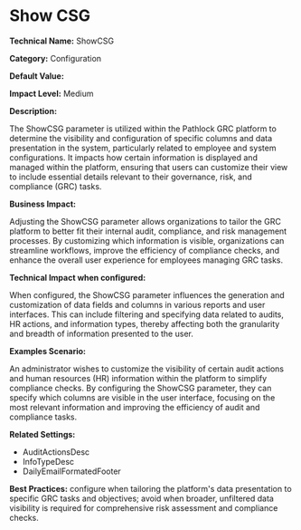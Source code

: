 # Show CSG

**Technical Name:** ShowCSG

**Category:** Configuration

**Default Value:**

**Impact Level:** Medium

**Description:**

The ShowCSG parameter is utilized within the Pathlock GRC platform to determine the visibility and configuration of specific columns and data presentation in the system, particularly related to employee and system configurations. It impacts how certain information is displayed and managed within the platform, ensuring that users can customize their view to include essential details relevant to their governance, risk, and compliance (GRC) tasks.

**Business Impact:**

Adjusting the ShowCSG parameter allows organizations to tailor the GRC platform to better fit their internal audit, compliance, and risk management processes. By customizing which information is visible, organizations can streamline workflows, improve the efficiency of compliance checks, and enhance the overall user experience for employees managing GRC tasks.

**Technical Impact when configured:**

When configured, the ShowCSG parameter influences the generation and customization of data fields and columns in various reports and user interfaces. This can include filtering and specifying data related to audits, HR actions, and information types, thereby affecting both the granularity and breadth of information presented to the user.

**Examples Scenario:**

An administrator wishes to customize the visibility of certain audit actions and human resources (HR) information within the platform to simplify compliance checks. By configuring the ShowCSG parameter, they can specify which columns are visible in the user interface, focusing on the most relevant information and improving the efficiency of audit and compliance tasks.

**Related Settings:**

- AuditActionsDesc
- InfoTypeDesc
- DailyEmailFormatedFooter

**Best Practices:** configure when tailoring the platform's data presentation to specific GRC tasks and objectives; avoid when broader, unfiltered data visibility is required for comprehensive risk assessment and compliance checks.